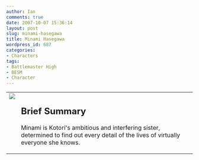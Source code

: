 ```yaml
---
author: Ian
comments: true
date: 2007-10-07 15:36:14
layout: post
slug: minami-hasegawa
title: Minami Hasegawa
wordpress_id: 687
categories:
- Characters
tags:
- Battlemaster High
- BESM
- Character
---
```


<table border="0" cellspacing="10">
<tr>
<td valign="top"><img src="//files.ianrenton.com/images/avatars/minami.png" /></td>
<td valign="top">
<h2>Brief Summary</h2>
<p>Minami is Kotori&#039;s ambitious and interfering sister, determined to find out every detail of the lives of virtually everyone she knows.</p></td>
</tr>
</table>